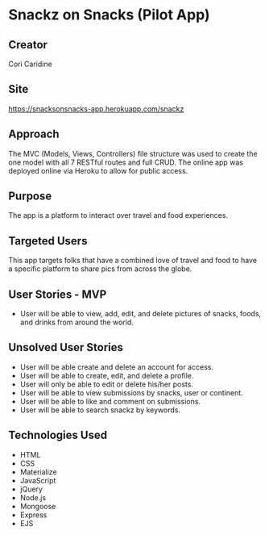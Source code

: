 # Snackz on Snacks (Pilot App)

## Creator
Cori Caridine

## Site
https://snacksonsnacks-app.herokuapp.com/snackz

## Approach
The MVC (Models, Views, Controllers) file structure was used to create the one model with all 7 RESTful routes and full CRUD. The online app was deployed online via Heroku to allow for public access.

## Purpose
The app is a platform to interact over travel and food experiences.

## Targeted Users
This app targets folks that have a combined love of travel and food to have a specific platform to share pics from across the globe.

## User Stories - MVP
* User will be able to view, add, edit, and delete pictures of snacks, foods, and drinks from around the world.

## Unsolved User Stories 
* User will be able create and delete an account for access.
* User will be able to create, edit, and delete a profile.
* User will only be able to edit or delete his/her posts.
* User will be able to view submissions by snacks, user or continent.
* User will be able to like and comment on submissions.
* User will be able to search snackz by keywords.

## Technologies Used
* HTML
* CSS
* Materialize
* JavaScript
* jQuery
* Node.js
* Mongoose
* Express
* EJS
